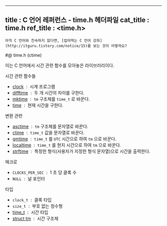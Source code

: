 ----------------
title : C 언어 레퍼런스 - time.h 헤더파일
cat_title :  time.h
ref_title : <time.h>
--------------



```warning
아직 C 언어와 친숙하지 않다면, [씹어먹는 C 언어 강좌](http://itguru.tistory.com/notice/15)를 보는 것이 어떻까요?

```

#@ time.h (ctime)

이는 C 언어에서 시간 관련 함수를 모아놓은 라이브러리이다.


시간 관련 함수들


*  [clock](http://itguru.tistory.com/110)  :  시계 프로그램
*  [difftime](http://itguru.tistory.com/111)  :  두 개 시간의 차이를 구한다.
*  [mktime](http://itguru.tistory.com/112)  :  `tm` 구조체를 `time_t` 로 바꾼다.
*  [time](http://itguru.tistory.com/114)  :  현재 시간을 구한다.


변환 관련


*  [asctime](http://itguru.tistory.com/116)  :  `tm` 구조체를 문자열로 바꾼다.
*  [ctime](http://itguru.tistory.com/118)  :  `time_t` 값을 문자열로 바꾼다.
*  [gmtime](http://itguru.tistory.com/119)  :  `time_t` 를 `UTC` 시간으로 하여 `tm` 으로 바꾼다.
*  [localtime](http://itguru.tistory.com/120)  :  `time_t` 를 현지 시간으로 하여 `tm` 으로 바꾼다.
*  [strftime](http://itguru.tistory.com/122)  :  특정한 형식(사용자가 지정한 형식 문자열)으로 시간을 출력한다.




매크로


* `CLOCKS_PER_SEC`  :  1 초 당 클록 수
* `NULL`  :  널 포인터



타입

* `clock_t`  :  클록 타입
* `size_t`  :  부호 없는 정수형
*  [time_t](http://itguru.tistory.com/113)  :  시간 타입
*  [struct tm](http://itguru.tistory.com/109)  :  시간 구조체